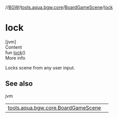 //[BGW](../../../index.md)/[tools.aqua.bgw.core](../index.md)/[BoardGameScene](index.md)/[lock](lock.md)



# lock  
[jvm]  
Content  
fun [lock](lock.md)()  
More info  


Locks scene from any user input.



## See also  
  
jvm  
  
| | |
|---|---|
| <a name="tools.aqua.bgw.core/BoardGameScene/lock/#/PointingToDeclaration/"></a>[tools.aqua.bgw.core.BoardGameScene](unlock.md)| <a name="tools.aqua.bgw.core/BoardGameScene/lock/#/PointingToDeclaration/"></a>|
  
  



